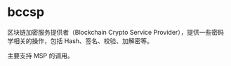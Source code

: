 # bccsp
区块链加密服务提供者（Blockchain Crypto Service Provider），提供一些密码学相关的操作，包括 Hash、签名、校验、加解密等。

主要支持 MSP 的调用。